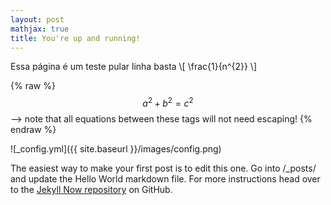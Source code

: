 ```yaml
---
layout: post
mathjax: true
title: You're up and running!
---
```


Essa página é um teste
pular linha basta \\[ \frac{1}{n^{2}} \\]

{% raw %}
  $$a^2 + b^2 = c^2$$ --> note that all equations between these tags will not need escaping! 
 {% endraw %}


![_config.yml]({{ site.baseurl }}/images/config.png)

The easiest way to make your first post is to edit this one. Go into /_posts/ and update the Hello World markdown file. For more instructions head over to the [Jekyll Now repository](https://github.com/barryclark/jekyll-now) on GitHub.

